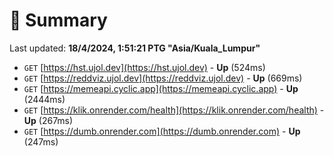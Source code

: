 # 📖 Summary
Last updated: **18/4/2024, 1:51:21 PTG "Asia/Kuala_Lumpur"**

- `GET` [https://hst.ujol.dev](https://hst.ujol.dev) - **Up** (524ms)
- `GET` [https://reddviz.ujol.dev](https://reddviz.ujol.dev) - **Up** (669ms)
- `GET` [https://memeapi.cyclic.app](https://memeapi.cyclic.app) - **Up** (2444ms)
- `GET` [https://klik.onrender.com/health](https://klik.onrender.com/health) - **Up** (267ms)
- `GET` [https://dumb.onrender.com](https://dumb.onrender.com) - **Up** (247ms)
